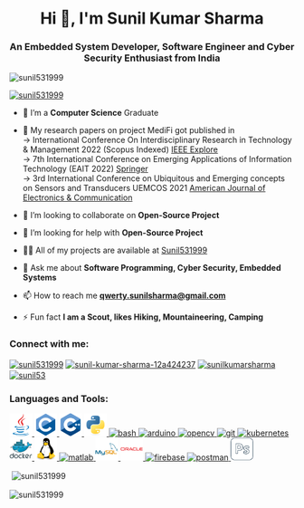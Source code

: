 <h1 align="center">Hi 👋, I'm Sunil Kumar Sharma</h1>
<h3 align="center">An Embedded System Developer, Software Engineer and Cyber Security Enthusiast from India</h3>

<p align="left"> <img src="https://komarev.com/ghpvc/?username=sunil531999&label=Profile%20views&color=0e75b6&style=flat" alt="sunil531999" /> </p>

<p align="left"> <a href="https://twitter.com/sunil531999" target="blank"><img src="https://img.shields.io/twitter/follow/sunil531999?logo=twitter&style=for-the-badge" alt="sunil531999" /></a> </p>

- 🌱 I’m a **Computer Science** Graduate
- 🔭 My research papers on project MediFi got published in<br> 
                   -> International Conference On Interdisciplinary Research in Technology & Management 2022 (Scopus Indexed) [IEEE Explore](https://ieeexplore.ieee.org/document/9791747) <br>
                   -> 7th International Conference on Emerging Applications of Information Technology (EAIT 2022) [Springer](https://link.springer.com/chapter/10.1007/978-981-19-5191-6_40)<br>
                   -> 3rd International Conference on Ubiquitous and Emerging concepts on Sensors and Transducers UEMCOS 2021 [American Journal of Electronics & Communication](https://www.ingentaconnect.com/content/smart/ajec/2022/00000002/00000003/art00005)<br>

- 👯 I’m looking to collaborate on **Open-Source Project**

- 🤝 I’m looking for help with **Open-Source Project**

- 👨‍💻 All of my projects are available at [Sunil531999](https://github.com/Sunil531999)

- 💬 Ask me about **Software Programming, Cyber Security, Embedded Systems**

- 📫 How to reach me **qwerty.sunilsharma@gmail.com**

- ⚡ Fun fact **I am a Scout, likes Hiking, Mountaineering, Camping**

<h3 align="left">Connect with me:</h3>
<p align="left">
<a href="https://twitter.com/sunil531999" target="blank"><img align="center" src="https://raw.githubusercontent.com/rahuldkjain/github-profile-readme-generator/master/src/images/icons/Social/twitter.svg" alt="sunil531999" height="30" width="40" /></a>
<a href="https://linkedin.com/in/sunil-kumar-sharma-12a424237" target="blank"><img align="center" src="https://raw.githubusercontent.com/rahuldkjain/github-profile-readme-generator/master/src/images/icons/Social/linked-in-alt.svg" alt="sunil-kumar-sharma-12a424237" height="30" width="40" /></a>
<a href="https://www.hackerrank.com/sunilkumarsharma" target="blank"><img align="center" src="https://raw.githubusercontent.com/rahuldkjain/github-profile-readme-generator/master/src/images/icons/Social/hackerrank.svg" alt="sunilkumarsharma" height="30" width="40" /></a>
<a href="https://www.leetcode.com/sunil53" target="blank"><img align="center" src="https://raw.githubusercontent.com/rahuldkjain/github-profile-readme-generator/master/src/images/icons/Social/leet-code.svg" alt="sunil53" height="30" width="40" /></a>
</p>

<h3 align="left">Languages and Tools:</h3>
<p align="left"> 
  <a href="https://www.java.com" target="_blank" rel="noreferrer"> <img src="https://raw.githubusercontent.com/devicons/devicon/master/icons/java/java-original.svg" alt="java" width="40" height="40"/> </a> 
  <a href="https://www.cprogramming.com/" target="_blank" rel="noreferrer"> <img src="https://raw.githubusercontent.com/devicons/devicon/master/icons/c/c-original.svg" alt="c" width="40" height="40"/> </a> 
  <a href="https://www.w3schools.com/cpp/" target="_blank" rel="noreferrer"> <img src="https://raw.githubusercontent.com/devicons/devicon/master/icons/cplusplus/cplusplus-original.svg" alt="cplusplus" width="40" height="40"/> </a>
  <a href="https://www.python.org" target="_blank" rel="noreferrer"> <img src="https://raw.githubusercontent.com/devicons/devicon/master/icons/python/python-original.svg" alt="python" width="40" height="40"/> </a> 
  <a href="https://www.gnu.org/software/bash/" target="_blank" rel="noreferrer"> <img src="https://www.vectorlogo.zone/logos/gnu_bash/gnu_bash-icon.svg" alt="bash" width="40" height="40"/> </a> 
  <a href="https://www.arduino.cc/" target="_blank" rel="noreferrer"> <img src="https://cdn.worldvectorlogo.com/logos/arduino-1.svg" alt="arduino" width="40" height="40"/> </a> 
  <a href="https://opencv.org/" target="_blank" rel="noreferrer"> <img src="https://www.vectorlogo.zone/logos/opencv/opencv-icon.svg" alt="opencv" width="40" height="40"/> </a> 
  <a href="https://git-scm.com/" target="_blank" rel="noreferrer"> <img src="https://www.vectorlogo.zone/logos/git-scm/git-scm-icon.svg" alt="git" width="40" height="40"/> </a> 
  <a href="https://kubernetes.io" target="_blank" rel="noreferrer"> <img src="https://www.vectorlogo.zone/logos/kubernetes/kubernetes-icon.svg" alt="kubernetes" width="40" height="40"/> </a> 
  <a href="https://www.docker.com/" target="_blank" rel="noreferrer"> <img src="https://raw.githubusercontent.com/devicons/devicon/master/icons/docker/docker-original-wordmark.svg" alt="docker" width="40" height="40"/> </a> 
  <a href="https://www.linux.org/" target="_blank" rel="noreferrer"> <img src="https://raw.githubusercontent.com/devicons/devicon/master/icons/linux/linux-original.svg" alt="linux" width="40" height="40"/> </a> 
  <a href="https://www.mathworks.com/" target="_blank" rel="noreferrer"> <img src="https://upload.wikimedia.org/wikipedia/commons/2/21/Matlab_Logo.png" alt="matlab" width="40" height="40"/> </a> 
  <a href="https://www.mysql.com/" target="_blank" rel="noreferrer"> <img src="https://raw.githubusercontent.com/devicons/devicon/master/icons/mysql/mysql-original-wordmark.svg" alt="mysql" width="40" height="40"/> </a> 
  <a href="https://www.oracle.com/" target="_blank" rel="noreferrer"> <img src="https://raw.githubusercontent.com/devicons/devicon/master/icons/oracle/oracle-original.svg" alt="oracle" width="40" height="40"/> </a> 
  <a href="https://firebase.google.com/" target="_blank" rel="noreferrer"> <img src="https://www.vectorlogo.zone/logos/firebase/firebase-icon.svg" alt="firebase" width="40" height="40"/> </a> 
  <a href="https://postman.com" target="_blank" rel="noreferrer"> <img src="https://www.vectorlogo.zone/logos/getpostman/getpostman-icon.svg" alt="postman" width="40" height="40"/> </a> 
  <a href="https://www.photoshop.com/en" target="_blank" rel="noreferrer"> <img src="https://raw.githubusercontent.com/devicons/devicon/master/icons/photoshop/photoshop-line.svg" alt="photoshop" width="40" height="40"/> </a> 
</p>

<p>&nbsp;<img align="center" src="https://github-readme-stats.vercel.app/api?username=sunil531999&show_icons=true&locale=en" alt="sunil531999" /></p>

<p><img align="center" src="https://github-readme-streak-stats.herokuapp.com/?user=sunil531999&" alt="sunil531999" /></p>
